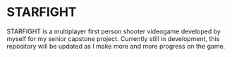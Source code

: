 # STARFIGHT

STARFIGHT is a multiplayer first person shooter videogame developed by myself for my senior capstone project. Currently still in development, this repository will be updated as I make more and more progress on the game.
